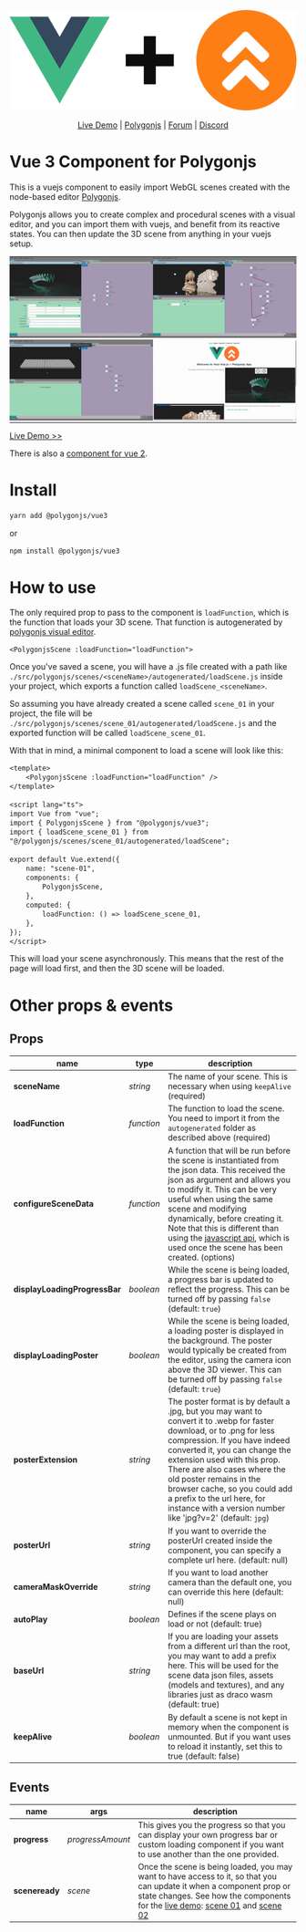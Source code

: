 <p align="center">
<img src="https://github.com/polygonjs/polygonjs-assets/blob/master/tutorials/vue/logos.png?raw=true" alt="Vuejs + Polygonjs"></img>
</p>

<p align="center">
<a href="https://polygonjs.com/vue3">Live Demo</a> |
<a href="https://polygonjs.com">Polygonjs</a> |
<a href="https://polygonjs.com/forum">Forum</a> |
<a href="https://polygonjs.com/discord">Discord</a>
</p>

# Vue 3 Component for Polygonjs

This is a vuejs component to easily import WebGL scenes created with the node-based editor [Polygonjs](https://polygonjs.com).

Polygonjs allows you to create complex and procedural scenes with a visual editor, and you can import them with vuejs, and benefit from its reactive states. You can then update the 3D scene from anything in your vuejs setup.

<table style="margin:0px;padding:0px">
	<tr style="margin:0px;padding:0px">
		<td style="margin:0px;padding:0px"><img src="https://github.com/polygonjs/polygonjs-assets/blob/master/tutorials/vue/scene_01.gif?raw=true"></img></td>
		<td style="margin:0px;padding:0px"><img src="https://github.com/polygonjs/polygonjs-assets/blob/master/tutorials/vue/scene_02.gif?raw=true"></img></td>
	</tr>
	<tr style="margin:0px;padding:0px">
		<td style="margin:0px;padding:0px"><img src="https://github.com/polygonjs/polygonjs-assets/blob/master/tutorials/vue/scene_03.gif?raw=true"></img></td>
		<td style="margin:0px;padding:0px"><img src="https://github.com/polygonjs/polygonjs-assets/blob/master/tutorials/vue/vue_example.gif?raw=true"></img></td>
	</tr>
</table>

[Live Demo >>](https://polygonjs.com/vue3)

There is also a [component for vue 2](https://github.com/polygonjs/polygonjs-vue2).

# Install

```bash
yarn add @polygonjs/vue3
```

or

```bash
npm install @polygonjs/vue3
```

# How to use

The only required prop to pass to the component is `loadFunction`, which is the function that loads your 3D scene. That function is autogenerated by [polygonjs visual editor](https://polygonjs.com/docs/getting_started).

```vue
<PolygonjsScene :loadFunction="loadFunction">
```

Once you've saved a scene, you will have a .js file created with a path like `./src/polygonjs/scenes/<sceneName>/autogenerated/loadScene.js` inside your project, which exports a function called `loadScene_<sceneName>`.

So assuming you have already created a scene called `scene_01` in your project, the file will be `./src/polygonjs/scenes/scene_01/autogenerated/loadScene.js` and the exported function will be called `loadScene_scene_01`.

With that in mind, a minimal component to load a scene will look like this:

```vue
<template>
	<PolygonjsScene :loadFunction="loadFunction" />
</template>

<script lang="ts">
import Vue from "vue";
import { PolygonjsScene } from "@polygonjs/vue3";
import { loadScene_scene_01 } from "@/polygonjs/scenes/scene_01/autogenerated/loadScene";

export default Vue.extend({
	name: "scene-01",
	components: {
		PolygonjsScene,
	},
	computed: {
		loadFunction: () => loadScene_scene_01,
	},
});
</script>
```

This will load your scene asynchronously. This means that the rest of the page will load first, and then the 3D scene will be loaded.

# Other props & events

## Props

| name                          | type       | description                                                                                                                                                                                                                                                                                                                                                                                                    |
| ----------------------------- | ---------- | -------------------------------------------------------------------------------------------------------------------------------------------------------------------------------------------------------------------------------------------------------------------------------------------------------------------------------------------------------------------------------------------------------------- |
| **sceneName**                 | _string_   | The name of your scene. This is necessary when using `keepAlive` (required)                                                                                                                                                                                                                                                                                                                                    |
| **loadFunction**              | _function_ | The function to load the scene. You need to import it from the `autogenerated` folder as described above (required)                                                                                                                                                                                                                                                                                            |
| **configureSceneData**        | _function_ | A function that will be run before the scene is instantiated from the json data. This received the json as argument and allows you to modify it. This can be very useful when using the same scene and modifying dynamically, before creating it. Note that this is different than using the [javascript api](https://polygonjs.com/api), which is used once the scene has been created. (options)             |
| **displayLoadingProgressBar** | _boolean_  | While the scene is being loaded, a progress bar is updated to reflect the progress. This can be turned off by passing `false` (default: `true`)                                                                                                                                                                                                                                                                |
| **displayLoadingPoster**      | _boolean_  | While the scene is being loaded, a loading poster is displayed in the background. The poster would typically be created from the editor, using the camera icon above the 3D viewer. This can be turned off by passing `false` (default: `true`)                                                                                                                                                                |
| **posterExtension**           | _string_   | The poster format is by default a .jpg, but you may want to convert it to .webp for faster download, or to .png for less compression. If you have indeed converted it, you can change the extension used with this prop. There are also cases where the old poster remains in the browser cache, so you could add a prefix to the url here, for instance with a version number like 'jpg?v=2' (default: `jpg`) |
| **posterUrl**                 | _string_   | If you want to override the posterUrl created inside the component, you can specify a complete url here. (default: null)                                                                                                                                                                                                                                                                                       |
| **cameraMaskOverride**        | _string_   | If you want to load another camera than the default one, you can override this here (default: null)                                                                                                                                                                                                                                                                                                            |
| **autoPlay**                  | _boolean_  | Defines if the scene plays on load or not (default: true)                                                                                                                                                                                                                                                                                                                                                      |
| **baseUrl**                   | _string_   | If you are loading your assets from a different url than the root, you may want to add a prefix here. This will be used for the scene data json files, assets (models and textures), and any libraries just as draco wasm (default: true)                                                                                                                                                                      |
| **keepAlive**                 | _boolean_  | By default a scene is not kept in memory when the component is unmounted. But if you want uses to reload it instantly, set this to true (default: false)                                                                                                                                                                                                                                                       |

## Events

| name           | args             | description                                                                                                                                                                                                                                                                                                                                                                                                      |
| -------------- | ---------------- | ---------------------------------------------------------------------------------------------------------------------------------------------------------------------------------------------------------------------------------------------------------------------------------------------------------------------------------------------------------------------------------------------------------------- |
| **progress**   | _progressAmount_ | This gives you the progress so that you can display your own progress bar or custom loading component if you want to use another than the one provided.                                                                                                                                                                                                                                                          |
| **sceneready** | _scene_          | Once the scene is being loaded, you may want to have access to it, so that you can update it when a component prop or state changes. See how the components for the [live demo](https://polygonjs.com/vue3): [scene 01](https://github.com/polygonjs/polygonjs-vue3-example/blob/main/src/views/Scene01.vue) and [scene 02](https://github.com/polygonjs/polygonjs-vue3-example/blob/main/src/views/Scene02.vue) |
